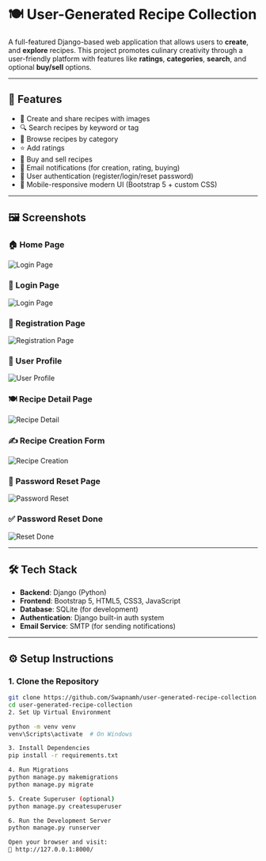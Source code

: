 # 🍽️ User-Generated Recipe Collection

A full-featured Django-based web application that allows users to **create**, and **explore** recipes. This project promotes culinary creativity through a user-friendly platform with features like **ratings**, **categories**, **search**, and optional **buy/sell** options.

---

## 🚀 Features

- 📝 Create and share recipes with images
- 🔍 Search recipes by keyword or tag
- 📂 Browse recipes by category
- ⭐ Add ratings
- 🛒 Buy and sell recipes
- 📨 Email notifications (for creation, rating, buying)
- 👤 User authentication (register/login/reset password)
- 📱 Mobile-responsive modern UI (Bootstrap 5 + custom CSS)

---

## 🖼️ Screenshots

### 🏠 Home Page
![Login Page](screenshots/homepage.png)

### 🔐 Login Page
![Login Page](screenshots/users_login.png)

### 📝 Registration Page
![Registration Page](screenshots/users_register.png)

### 👤 User Profile
![User Profile](screenshots/users_profile.png)

### 🍽️ Recipe Detail Page
![Recipe Detail](screenshots/detail.png)

### ✍️ Recipe Creation Form
![Recipe Creation](screenshots/recipe_submit.png)

### 🔑 Password Reset Page
![Password Reset](screenshots/users_password-reset.png)

### ✅ Password Reset Done
![Reset Done](screenshots/users_password-reset_done.png)

---

## 🛠️ Tech Stack

- **Backend**: Django (Python)
- **Frontend**: Bootstrap 5, HTML5, CSS3, JavaScript
- **Database**: SQLite (for development)
- **Authentication**: Django built-in auth system
- **Email Service**: SMTP (for sending notifications)

---

## ⚙️ Setup Instructions

### 1. Clone the Repository
```bash
git clone https://github.com/Swapnamh/user-generated-recipe-collection.git
cd user-generated-recipe-collection
2. Set Up Virtual Environment

python -m venv venv
venv\Scripts\activate  # On Windows

3. Install Dependencies
pip install -r requirements.txt

4. Run Migrations
python manage.py makemigrations
python manage.py migrate

5. Create Superuser (optional)
python manage.py createsuperuser

6. Run the Development Server
python manage.py runserver

Open your browser and visit:
📍 http://127.0.0.1:8000/



